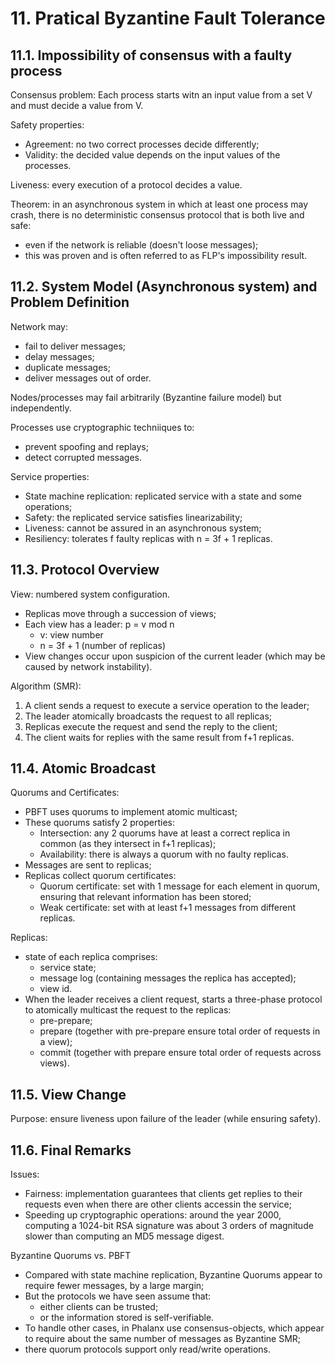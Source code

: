# 11. Pratical Byzantine Fault Tolerance

## 11.1. Impossibility of consensus with a faulty process

Consensus problem: Each process starts witn an input value from a set V and must decide a value from V.

Safety properties:
- Agreement: no two correct processes decide differently;
- Validity: the decided value depends on the input values of the processes.

Liveness: every execution of a protocol decides a value.

Theorem: in an asynchronous system in which at least one process may crash, there is no deterministic consensus protocol that is both live and safe:
- even if the network is reliable (doesn't loose messages);
- this was proven and is often referred to as FLP's impossibility result.

## 11.2. System Model (Asynchronous system) and Problem Definition

Network may:
- fail to deliver messages;
- delay messages;
- duplicate messages;
- deliver messages out of order.

Nodes/processes may fail arbitrarily (Byzantine failure model) but independently.

Processes use cryptographic techniiques to:
- prevent spoofing and replays;
- detect corrupted messages.

Service properties:
- State machine replication: replicated service with a state and some operations;
- Safety: the replicated service satisfies linearizability;
- Liveness: cannot be assured in an asynchronous system;
- Resiliency: tolerates f faulty replicas with n = 3f + 1 replicas.

## 11.3. Protocol Overview

View: numbered system configuration.
- Replicas move through a succession of views;
- Each view has a leader: p = v mod n
  - v: view number
  - n = 3f + 1 (number of replicas)
- View changes occur upon suspicion of the current leader (which may be caused by network instability).

Algorithm (SMR):
1. A client sends a request to execute a service operation to the leader;
2. The leader atomically broadcasts the request to all replicas;
3. Replicas execute the request and send the reply to the client;
4. The client waits for replies with the same result from f+1 replicas.

## 11.4. Atomic Broadcast

Quorums and Certificates:
- PBFT uses quorums to implement atomic multicast;
- These quorums satisfy 2 properties:
  - Intersection: any 2 quorums have at least a correct replica in common (as they intersect in f+1 replicas);
  - Availability: there is always a quorum with no faulty replicas.
- Messages are sent to replicas;
- Replicas collect quorum certificates:
  - Quorum certificate: set with 1 message for each element in quorum, ensuring that relevant information has been stored;
  - Weak certificate: set with at least f+1 messages from different replicas.

Replicas:
- state of each replica comprises:
  - service state;
  - message log (containing messages the replica has accepted);
  - view id.
- When the leader receives a client request, starts a three-phase protocol to atomically multicast the request to the replicas:
  - pre-prepare;
  - prepare (together with pre-prepare ensure total order of requests in a view);
  - commit (together with prepare ensure total order of requests across views).

## 11.5. View Change

Purpose: ensure liveness upon failure of the leader (while ensuring safety).

## 11.6. Final Remarks

Issues:
- Fairness: implementation guarantees that clients get replies to their requests even when there are other clients accessin the service;
- Speeding up cryptographic operations: around the year 2000, computing a 1024-bit RSA signature was about 3 orders of magnitude slower than computing an MD5 message digest.

Byzantine Quorums vs. PBFT
- Compared with state machine replication, Byzantine Quorums appear to require fewer messages, by a large margin;
- But the protocols we have seen assume that:
  - either clients can be trusted;
  - or the information stored is self-verifiable.
- To handle other cases, in Phalanx use consensus-objects, which appear to require about the same number of messages as Byzantine SMR;
- there quorum protocols support only read/write operations.